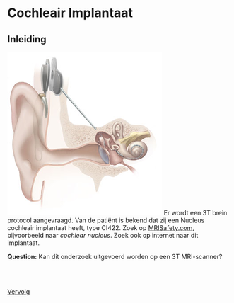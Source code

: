 # Cochleair Implantaat

## Inleiding

![](cochlear_implant.jpg) Er wordt een 3T brein protocol aangevraagd. 
Van de patiënt is bekend dat zij een Nucleus cochleair implantaat heeft, type CI422.
Zoek op [MRISafety.com](http://www.mrisafety.com), bijvoorbeeld naar
*cochlear nucleus*. 
Zoek ook op internet naar dit implantaat. 


**Question:** Kan dit onderzoek uitgevoerd worden op een 3T MRI-scanner?

<br>
<br>

[Vervolg](case_part2.md)

